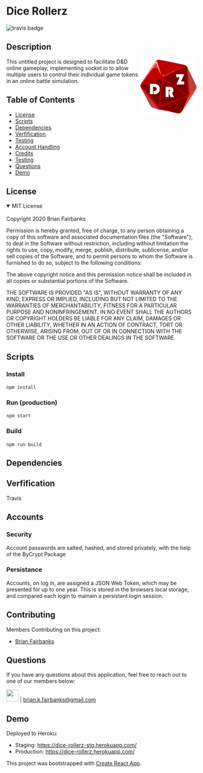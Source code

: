 # Dice Rollerz
![travis badge](https://img.shields.io/travis/Brian-Fairbanks/TV-Tracker)

## Description
<img src="https://raw.githubusercontent.com/Brian-Fairbanks/DiceRollerz/master/client/public/icons/DRZ.png" align="right" alt="Dice Rollerz Logo by Brian Fairbanks" width="150" height="150">
This untitled project is designed to facilitate D&D online gameplay, implementing socket.io to allow multiple users to control their individual game tokens in an online battle simulation.


## Table of Contents
* [License](#license)
* [Scripts](#Scripts)
* [Dependencies](#dependencies)
* [Verfification](#verfification)
* [Testing](#tests)
* [Account Handling](#accounts)
* [Credits](#contributing)
* [Testing](#tests)
* [Questions](#questions)
* [Demo](#demo)

## License

<details open>
<summary>MIT License</summary>
<br>
Copyright 2020 Brian Fairbanks

Permission is hereby granted, free of charge, to any person obtaining a copy of this software and associated documentation files (the "Software"), to deal in the Software without restriction, including without limitation the rights to use, copy, modify, merge, publish, distribute, sublicense, and/or sell copies of the Software, and to permit persons to whom the Software is furnished to do so, subject to the following conditions:

The above copyright notice and this permission notice shall be included in all copies or substantial portions of the Software.

THE SOFTWARE IS PROVIDED "AS IS", WITHOUT WARRANTY OF ANY KIND, EXPRESS OR IMPLIED, INCLUDING BUT NOT LIMITED TO THE WARRANTIES OF MERCHANTABILITY, FITNESS FOR A PARTICULAR PURPOSE AND NONINFRINGEMENT. IN NO EVENT SHALL THE AUTHORS OR COPYRIGHT HOLDERS BE LIABLE FOR ANY CLAIM, DAMAGES OR OTHER LIABILITY, WHETHER IN AN ACTION OF CONTRACT, TORT OR OTHERWISE, ARISING FROM, OUT OF OR IN CONNECTION WITH THE SOFTWARE OR THE USE OR OTHER DEALINGS IN THE SOFTWARE.
</details>


## Scripts
### Install
    npm install
### Run (production)
    npm start
### Build
    npm run build

## Dependencies


## Verfification
Travis

## Accounts
### Security
Account passwords are salted, hashed, and stored privately, with the help of the ByCrypt Package
### Persistance
Accounts, on log in, are assigned a JSON Web Token, which may be presented for up to one year.
This is stored in the browsers local storage, and compared each login to mainain a persistant login session.

## Contributing
Members Contributing on this project:
* [Brian Fairbanks](https://github.com/Brian-Fairbanks)



## Questions
If you have any questions about this application, feel free to reach out to one of our members below:

<img src="https://avatars0.githubusercontent.com/u/59707181?v=4" height="32" width="32"> | brian.k.fairbanks@gmail.com


## Demo
Deployed to Heroku:
* Staging: https://dice-rollerz-stg.herokuapp.com/
* Production: https://dice-rollerz.herokuapp.com/


This project was bootstrapped with [Create React App](https://github.com/facebook/create-react-app).
